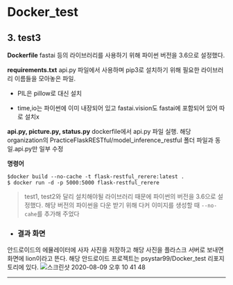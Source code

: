 # Docker_test
## 3. test3

**Dockerfile**
fastai 등의 라이브러리를 사용하기 위해 파이썬 버전을 3.6으로 설정했다.

**requirements.txt**
api.py 파일에서 사용하며 pip3로 설치하기 위해 필요한 라이브러리 이름들을 모아놓은 파일.

- PIL은 pillow로 대신 설치

- time,io는 파이썬에 이미 내장되어 있고 fastai.vision도 fastai에 포함되어 있어 따로 설치x

**api.py, picture.py, status.py**
dockerfile에서 api.py 파일 실행. 해당 organization의  PracticeFlaskRESTful/model_inference_restful 폴더 파일과 동일.api.py만 일부 수정

**명령어**
```
$docker build --no-cache -t flask-restful_rerere:latest .
$ docker run -d -p 5000:5000 flask-restful_rerere
```

> test1, test2와 달리 설치해야될 라이브러리 때문에 파이썬의 버전을 3.6으로 설정했다. 해당 버전의 파이썬을 다운 받기 위해 다커 이미지를 생성할 때 `--no-cahe`를 추가해 주었다



* ### 결과 화면 
안드로이드의 에뮬레이터에 사자 사진을 저장하고 해당 사진을 플라스크 서버로 보내면 화면에 lion이라고 뜬다. 해당 안드로이드 프로젝트는 psystar99/Docker_test 리포지토리에 있다.
![스크린샷 2020-08-09 오후 10 41 48](https://user-images.githubusercontent.com/40908279/89733606-841fa180-da91-11ea-86da-26828764c437.png)

* * *
